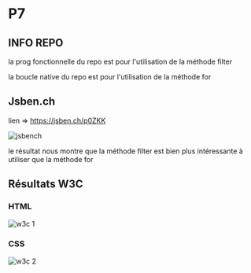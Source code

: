 # P7

## INFO REPO

la prog fonctionnelle du repo est pour l'utilisation de la méthode filter

la boucle native du repo est pour l'utilisation de la méthode for



## Jsben.ch

lien => https://jsben.ch/p0ZKK


![jsbench](https://user-images.githubusercontent.com/75409769/203384985-59f0b681-1f55-4ba4-b564-168cf6103537.jpg)

le résultat nous montre que la méthode filter est bien plus intéressante à utiliser que la méthode for

## Résultats W3C

### HTML

![w3c 1](https://user-images.githubusercontent.com/75409769/193944822-c40c27e9-6a00-4ab1-b93f-9b315fd34485.jpg)

### CSS

![w3c 2](https://user-images.githubusercontent.com/75409769/193944942-1da5035d-0be4-4978-990b-ac13c32cbe08.jpg)
